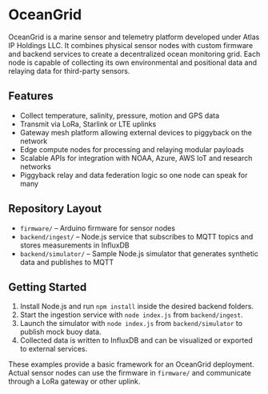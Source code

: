 # OceanGrid

OceanGrid is a marine sensor and telemetry platform developed under Atlas IP Holdings LLC. It combines physical sensor nodes with custom firmware and backend services to create a decentralized ocean monitoring grid. Each node is capable of collecting its own environmental and positional data and relaying data for third-party sensors.

## Features
* Collect temperature, salinity, pressure, motion and GPS data
* Transmit via LoRa, Starlink or LTE uplinks
* Gateway mesh platform allowing external devices to piggyback on the network
* Edge compute nodes for processing and relaying modular payloads
* Scalable APIs for integration with NOAA, Azure, AWS IoT and research networks
* Piggyback relay and data federation logic so one node can speak for many

## Repository Layout
* `firmware/` – Arduino firmware for sensor nodes
* `backend/ingest/` – Node.js service that subscribes to MQTT topics and stores measurements in InfluxDB
* `backend/simulator/` – Sample Node.js simulator that generates synthetic data and publishes to MQTT

## Getting Started
1. Install Node.js and run `npm install` inside the desired backend folders.
2. Start the ingestion service with `node index.js` from `backend/ingest`.
3. Launch the simulator with `node index.js` from `backend/simulator` to publish mock buoy data.
4. Collected data is written to InfluxDB and can be visualized or exported to external services.

These examples provide a basic framework for an OceanGrid deployment. Actual sensor nodes can use the firmware in `firmware/` and communicate through a LoRa gateway or other uplink.
